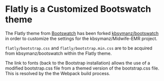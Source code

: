 # Flatly is a **Customized** Bootswatch theme

The Flatly theme from [Bootswatch](https://bootswatch.com/) has been forked
[kbsymanz/bootswatch](https://github.com/kbsymanz/bootswatch) in order to
customize the settings for the kbsymanz/Midwife-EMR project.

```flatly/bootstrap.css``` and ```flatly/bootstrap.min.css``` are to be
acquired from kbsymanz/bootswatch within the Flatly theme.

The link to fonts (back to the Bootstrap installation) allows the use of a
modified bootstrap.css file from a themed version of the bootstrap.css file.
This is resolved by the the Webpack build process.

